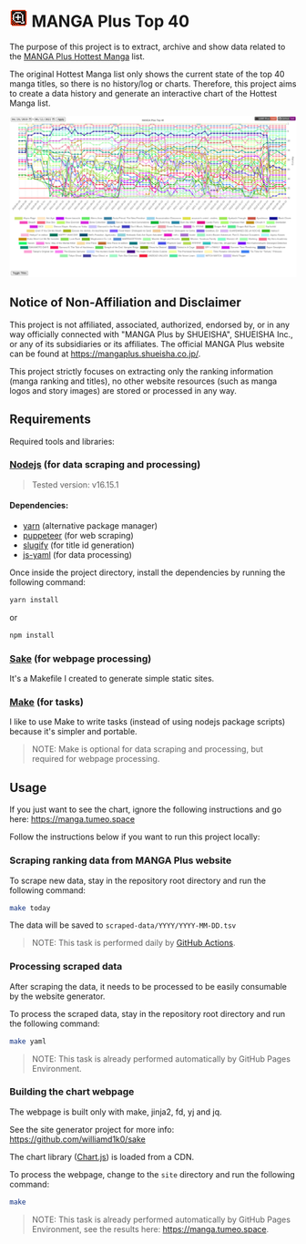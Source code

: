 # ![icon](resources/mangaplus.png) MANGA Plus Top 40

The purpose of this project is to extract, archive and show data related to the [MANGA Plus Hottest Manga](https://mangaplus.shueisha.co.jp/manga_list/hot) list.

The original Hottest Manga list only shows the current state of the top 40 manga titles, so there is no history/log or charts. Therefore, this project aims to create a data history and generate an interactive chart of the Hottest Manga list.

![chart-sample](resources/chart-sample.png)

## Notice of Non-Affiliation and Disclaimer

This project is not affiliated, associated, authorized, endorsed by, or in any way officially connected with "MANGA Plus by SHUEISHA", SHUEISHA Inc., or any of its subsidiaries or its affiliates. The official MANGA Plus website can be found at https://mangaplus.shueisha.co.jp/.

This project strictly focuses on extracting only the ranking information (manga ranking and titles), no other website resources (such as manga logos and story images) are stored or processed in any way.


## Requirements

Required tools and libraries:

### [Nodejs](https://nodejs.dev/) (for data scraping and processing)

> Tested version: v16.15.1

#### Dependencies:
  - [yarn](https://yarnpkg.com/) (alternative package manager)
  - [puppeteer](https://developers.google.com/web/tools/puppeteer/) (for web scraping)
  - [slugify](https://github.com/simov/slugify) (for title id generation)
  - [js-yaml](https://github.com/nodeca/js-yaml) (for data processing)

Once inside the project directory, install the dependencies by running the following command:
```sh
yarn install
```
or
```sh
npm install
```

### [Sake](https://github.com/williamd1k0/sake) (for webpage processing)

It's a Makefile I created to generate simple static sites.

### [Make](https://www.gnu.org/software/make/) (for tasks)

I like to use Make to write tasks (instead of using nodejs package scripts) because it's simpler and portable.

>NOTE: Make is optional for data scraping and processing, but required for webpage processing.


## Usage

If you just want to see the chart, ignore the following instructions and go here: https://manga.tumeo.space

Follow the instructions below if you want to run this project locally:

### Scraping ranking data from MANGA Plus website

To scrape new data, stay in the repository root directory and run the following command:
```sh
make today
```
The data will be saved to `scraped-data/YYYY/YYYY-MM-DD.tsv`

>NOTE: This task is performed daily by [GitHub Actions](https://github.com/williamd1k0/manga-plus-top40/actions/workflows/fetch-ranking.yml).

### Processing scraped data

After scraping the data, it needs to be processed to be easily consumable by the website generator.

To process the scraped data, stay in the repository root directory and run the following command:
```sh
make yaml
```
>NOTE: This task is already performed automatically by GitHub Pages Environment.

### Building the chart webpage

The webpage is built only with make, jinja2, fd, yj and jq.

See the site generator project for more info: https://github.com/williamd1k0/sake

The chart library ([Chart.js](https://www.chartjs.org/)) is loaded from a CDN.

To process the webpage, change to the `site` directory and run the following command:

```sh
make
```

>NOTE: This task is already performed automatically by GitHub Pages Environment, see the results here: https://manga.tumeo.space.
